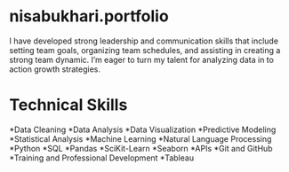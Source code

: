 # nisabukhari.portfolio 

I have developed strong leadership and communication skills that include setting team goals, organizing team schedules, and assisting in creating a strong team dynamic. I’m eager to turn my talent for analyzing data in to action growth strategies.

# Technical Skills
*Data Cleaning 
*Data Analysis 
*Data Visualization 
*Predictive Modeling 
*Statistical Analysis 
*Machine Learning 
*Natural Language Processing 
*Python 
*SQL 
*Pandas 
*SciKit-Learn 
*Seaborn 
*APIs 
*Git and GitHub 
*Training and Professional Development 
*Tableau
